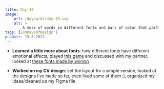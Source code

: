 ```yaml
---
title: Day 19
image:
    url: /daycards/day-19.svg
    alt: >
        A mess of words in different fonts and bars of color that partly frame, overlap and underline the text: "100 Days of Design", "19". The 19 is big and bold, taking up about half of the image. The word 'days' is set in two different fonts: 'DAY' is big and bold like the 19, the 's' is much smaller. The colored bars are a pinkish red, a canary yellow and a deep purple.
tags: [100DaysOfDesign']
pubDate: 19.8.2022
---
```


-   **Learned a little more about fonts**: how different fonts have different emotional effects, played [this game](https://game.fonts.adobe.com/) and discussed with my partner, looked at [these fonts made by womxn](https://www.design-research.be/by-womxn/)

-   **Worked on my CV design**: set the layout for a simple version, looked at the designs I've made so far, even liked some of them :), organized my ideas/cleaned up my Figma file
